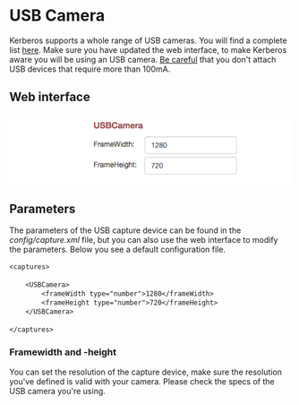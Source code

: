 # USB Camera

Kerberos supports a whole range of USB cameras. You will find a complete list [here](https://web.archive.org/web/20120815172655/http://opencv.willowgarage.com/wiki/Welcome/OS/). Make sure you have updated the web interface, to make Kerberos aware you will be using an USB camera. [Be careful](http://raspberrypi.stackexchange.com/questions/340/how-much-power-can-be-provided-through-usb) that you don't attach USB devices that require more than 100mA.

## Web interface 

![USB camera](1_usb-camera.png)

## Parameters

The parameters of the USB capture device can be found in the *config/capture.xml* file, but you can also use the web interface to modify the parameters. Below you see a default configuration file.

	<captures>

		<USBCamera>
	    	<frameWidth type="number">1280</frameWidth>
	    	<frameHeight type="number">720</frameHeight>
	    </USBCamera>
	    
	</captures>

### Framewidth and -height

You can set the resolution of the capture device, make sure the resolution you've defined is valid with your camera. Please check the specs of the USB camera you're using.